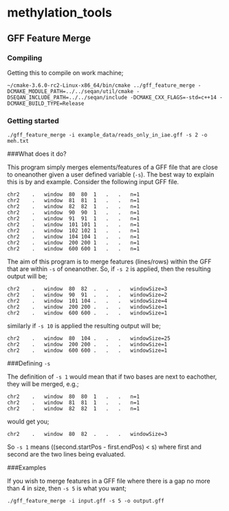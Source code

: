 # methylation_tools

## GFF Feature Merge

### Compiling

Getting this to compile on work machine;

```
~/cmake-3.6.0-rc2-Linux-x86_64/bin/cmake ../gff_feature_merge -DCMAKE_MODULE_PATH=../../seqan/util/cmake -DSEQAN_INCLUDE_PATH=../../seqan/include -DCMAKE_CXX_FLAGS=-std=c++14 -DCMAKE_BUILD_TYPE=Release
```

### Getting started

```
./gff_feature_merge -i example_data/reads_only_in_iae.gff -s 2 -o meh.txt 
```

###What does it do?

This program simply merges elements/features of a GFF file that are close to oneanother given a user defined variable (`-s`). The best way to explain this is by and example. Consider the following input GFF file.

```
chr2	.	window	80	80	1	.	.	n=1
chr2	.	window	81	81	1	.	.	n=1
chr2	.	window	82	82	1	.	.	n=1
chr2	.	window	90	90	1	.	.	n=1
chr2	.	window	91	91	1	.	.	n=1
chr2	.	window	101	101	1	.	.	n=1
chr2	.	window	102	102	1	.	.	n=1
chr2	.	window	104	104	1	.	.	n=1
chr2	.	window	200	200	1	.	.	n=1
chr2	.	window	600	600	1	.	.	n=1
```

The aim of this program is to merge features (lines/rows) within the GFF that are within `-s` of oneanother. So, if `-s 2` is applied, then the resulting output will be;

```
chr2	.	window	80	82	.	.	.	windowSize=3
chr2	.	window	90	91	.	.	.	windowSize=2
chr2	.	window	101	104	.	.	.	windowSize=4
chr2	.	window	200	200	.	.	.	windowSize=1
chr2	.	window	600	600	.	.	.	windowSize=1
```

similarly if `-s 10` is applied the resulting output will be;

```
chr2	.	window	80	104	.	.	.	windowSize=25
chr2	.	window	200	200	.	.	.	windowSize=1
chr2	.	window	600	600	.	.	.	windowSize=1
```

###Defining `-s`

The definition of `-s 1` would mean that if two bases are next to eachother, they will be merged, e.g.;

```
chr2	.	window	80	80	1	.	.	n=1
chr2	.	window	81	81	1	.	.	n=1
chr2	.	window	82	82	1	.	.	n=1
```

would get you;

```
chr2	.	window	80	82	.	.	.	windowSize=3
```

So `-s 1` means ((second.startPos - first.endPos) < s) where first and second are the two lines being evaluated. 

###Examples

If you wish to merge features in a GFF file where there is a gap no more than 4 in size, then `-s 5` is what you want;

```
./gff_feature_merge -i input.gff -s 5 -o output.gff
```



